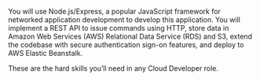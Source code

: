 You will use Node.js/Express, a popular JavaScript framework for networked application development to develop this application. You will implement a REST API to issue commands using HTTP, store data in Amazon Web Services (AWS) Relational Data Service (RDS) and S3, extend the codebase with secure authentication sign-on features, and deploy to AWS Elastic Beanstalk.

These are the hard skills you’ll need in any Cloud Developer role.